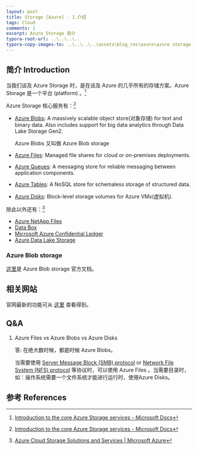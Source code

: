 ```yaml
---
layout: post 
title: Storage [Azure] - 1.介绍
tags: Cloud
comments: 1 
excerpt: Azure Storage 简介
typora-root-url: ..\..\..\..
typora-copy-images-to: ..\..\..\..\assets\blog_res\azure\azure storage
---
```


## 简介 Introduction

当我们谈及 Azure Storage 时，是在谈及 Azure 的几乎所有的存储方案。Azure Storage 是一个平台 (platform) 。[^1]

Azure Storage 核心服务有：[^1]

- [Azure Blobs](https://docs.microsoft.com/en-us/azure/storage/blobs/storage-blobs-introduction): A massively scalable object store(对象存储) for text and binary data. Also includes support for big data analytics through Data Lake Storage Gen2.

  Azure Blobs 又叫做 Azure Blob storage

- [Azure Files](https://docs.microsoft.com/en-us/azure/storage/files/storage-files-introduction): Managed file shares for cloud or on-premises deployments.

- [Azure Queues](https://docs.microsoft.com/en-us/azure/storage/queues/storage-queues-introduction): A messaging store for reliable messaging between application components.

- [Azure Tables](https://docs.microsoft.com/en-us/azure/storage/tables/table-storage-overview): A NoSQL store for schemaless storage of structured data.

- [Azure Disks](https://docs.microsoft.com/en-us/azure/virtual-machines/managed-disks-overview): Block-level storage volumes for Azure VMs(虚拟机).

除此以外还有：[^2]

- [Azure NetApp Files](https://azure.microsoft.com/en-us/services/netapp/)
- [Data Box](https://azure.microsoft.com/en-us/services/databox/)
- [Microsoft Azure Confidential Ledger](https://azure.microsoft.com/en-us/services/azure-confidential-ledger/)
- [ Azure Data Lake Storage](https://azure.microsoft.com/en-us/services/storage/data-lake-storage/)



### Azure Blob storage

[这里](https://docs.microsoft.com/en-us/azure/storage/blobs/)是 Azure Blob storage 官方文档。



## 相关网站

官网最新的功能可从 [这里](https://azure.microsoft.com/en-us/updates/?status=nowavailable&category=storage) 查看得到。



## Q&A

1. Azure Files vs Azure Blobs vs  Azure Disks

   答:  在绝大数时候，都是时候 Azure Blobs。

   当需要使用 [Server Message Block (SMB) protocol](https://docs.microsoft.com/en-us/windows/win32/fileio/microsoft-smb-protocol-and-cifs-protocol-overview) or [Network File System (NFS) protocol](https://en.wikipedia.org/wiki/Network_File_System) 等协议时，可以使用 Azure Files 。当需要目录时，如：操作系统需要一个文件系统才能进行运行时，使用Azure Disks。

## 参考 References

[^1]:  [Introduction to the core Azure Storage services - Microsoft Docs](https://docs.microsoft.com/en-us/azure/storage/common/storage-introduction)
[^2]: [Azure Cloud Storage Solutions and Services | Microsoft Azure](https://azure.microsoft.com/en-us/product-categories/storage/)